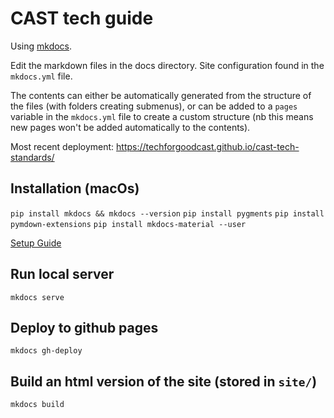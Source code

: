 # CAST tech guide

Using [mkdocs](http://www.mkdocs.org/).

Edit the markdown files in the docs directory. Site configuration found in the
`mkdocs.yml` file.

The contents can either be automatically generated from the structure of the
files (with folders creating submenus), or can be added to a `pages` variable
in the `mkdocs.yml` file to create a custom structure (nb this means new pages
won't be added automatically to the contents).

Most recent deployment: <https://techforgoodcast.github.io/cast-tech-standards/>

## Installation (macOs)

`pip install mkdocs && mkdocs --version`
`pip install pygments`
`pip install pymdown-extensions`
`pip install mkdocs-material --user`

[Setup Guide](http://squidfunk.github.io/mkdocs-material/getting-started/)

## Run local server

    mkdocs serve

## Deploy to github pages

    mkdocs gh-deploy

## Build an html version of the site (stored in `site/`)

    mkdocs build

